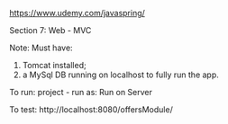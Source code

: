 https://www.udemy.com/javaspring/

Section 7: Web - MVC

Note: Must have:
1) Tomcat installed;
2) a MySql DB running on localhost to fully run the app.

To run: project - run as: Run on Server

To test: http://localhost:8080/offersModule/

